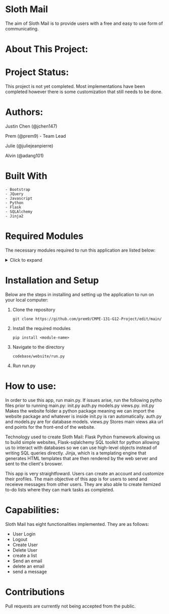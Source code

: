 # Sloth Mail

The aim of Sloth Mail is to provide users with a free and easy to use form of communicating.  

# About This Project:
    


# Project Status:
This project is not yet completed. Most implementations have been completed however there is some customization that still needs to be  done. 

# Authors:
 Justin Chen (@jchen147)
 
 Prem (@prem9) - Team Lead
 
 Julie (@juliejeanpierre)
 
 Alvin (@adang101)
 
 # Built With
    - Bootstrap
    - JQuery
    - Javascript
    - Python 
    - Flask
    - SQLAlchemy
    - Jinja2
    
 # Required Modules
 
 The necessary modules required to run this application are listed below:
 
 <details>
  <summary>Click to expand</summary>
 Package                       Version

  ----------------------------- 
  ---------------
alabaster                     0.7.12

  anaconda-client               1.11.1

  anaconda-navigator            2.4.0

  anaconda-project              0.11.1

  anyio                         3.5.0

  appdirs                       1.4.4

  argon2-cffi                   21.3.0

  argon2-cffi-bindings          21.2.0

  arrow                         1.2.3

  astroid                       2.14.2

  astropy                       5.1

  asttokens                     2.0.5

  atomicwrites                  1.4.0

  attrs                         22.1.0

  Automat                       20.2.0

  autopep8                      1.6.0

  Babel                         2.11.0

  backcall                      0.2.0

  backports.functools-lru-cache 1.6.4

  backports.tempfile            1.0

  backports.weakref             1.0.post1

  bcrypt                        3.2.0

  beautifulsoup4                4.11.1

  binaryornot                   0.4.4

  black                         22.6.0

  bleach                        4.1.0

  bokeh                         2.4.3

  Bottleneck                    1.3.5

  brotlipy                      0.7.0

  certifi                       2022.12.7

  cffi                          1.15.1

  chardet                       4.0.0

  charset-normalizer            2.0.4

  click                         8.0.4

  cloudpickle                   2.0.0

  clyent                        1.2.2

  colorama                      0.4.6

  colorcet                      3.0.1

  comm                          0.1.2

  conda                         23.1.0

  conda-build                   3.23.3

  conda-content-trust           0.1.3

  conda-pack                    0.6.0

  conda-package-handling        2.0.2

  conda_package_streaming       0.7.0

  conda-repo-cli                1.0.27

  conda-token                   0.4.0

  conda-verify                  3.4.2

  constantly                    15.1.0

  contourpy                     1.0.5

  cookiecutter                  1.7.3

  cryptography                  39.0.1

  cssselect                     1.1.0

  cycler                        0.11.0

  cytoolz                       0.12.0

  daal4py                       2023.0.2

  dask                          2022.7.0

  datashader                    0.14.4

  datashape                     0.5.4

  debugpy                       1.5.1

  decorator                     5.1.1

  defusedxml                    0.7.1

  diff-match-patch              20200713

  dill                          0.3.6

  distributed                   2022.7.0

  dnspython                     2.3.0

  docstring-to-markdown         0.11

  docutils                      0.18.1

  email-validator               2.0.0.post2

  entrypoints                   0.4

  et-xmlfile                    1.1.0

  executing                     0.8.3

  Faker                         18.6.2

  fastjsonschema                2.16.2

  filelock                      3.9.0

  flake8                        6.0.0

  Flask                         2.2.2

  Flask-Login                   0.6.2

  Flask-SQLAlchemy              3.0.3

  Flask-WTF                     1.1.1

  flit_core                     3.6.0

  fonttools                     4.25.0

  fsspec                        2022.11.0

  future                        0.18.3

  gensim                        4.3.0

  glob2                         0.7

  greenlet                      2.0.1

  h5py                          3.7.0

  HeapDict                      1.0.1

  holoviews                     1.15.4

  huggingface-hub               0.10.1

  hvplot                        0.8.2

  hyperlink                     21.0.0

  idna                          3.4

  imagecodecs                   2021.8.26

  imageio                       2.26.0

  imagesize                     1.4.1

  imbalanced-learn              0.10.1

  importlib-metadata            4.11.3

  incremental                   21.3.0

  inflection                    0.5.1

  iniconfig                     1.1.1

  intake                        0.6.7

  intervaltree                  3.1.0

  ipykernel                     6.19.2

  ipython                       8.10.0

  ipython-genutils              0.2.0

  ipywidgets                    7.6.5

  isort                         5.9.3

  itemadapter                   0.3.0

  itemloaders                   1.0.4

  itsdangerous                  2.0.1

  jedi                          0.18.1

  jellyfish                     0.9.0

  Jinja2                        3.1.2

  jinja2-time                   0.2.0

  jmespath                      0.10.0

  joblib                        1.1.1

  json5                         0.9.6

  jsonschema                    4.17.3

  jupyter                       1.0.0

  jupyter_client                7.3.4

  jupyter-console               6.6.2

  jupyter_core                  5.2.0

  jupyter-server                1.23.4

  jupyterlab                    3.5.3

  jupyterlab-pygments           0.1.2

  jupyterlab_server             2.19.0

  jupyterlab-widgets            1.0.0

  keyring                       23.4.0

  kiwisolver                    1.4.4

  lazy-object-proxy             1.6.0

  libarchive-c                  2.9

  llvmlite                      0.39.1

  locket                        1.0.0

  lxml                          4.9.1

  lz4                           3.1.3

  Markdown                      3.4.1

  MarkupSafe                    2.1.1

  matplotlib                    3.7.0

  matplotlib-inline             0.1.6

  mccabe                        0.7.0

  menuinst                      1.4.19

  mistune                       0.8.4

  mkl-fft                       1.3.1

  mkl-random                    1.2.2

  mkl-service                   2.4.0

  mock                          4.0.3

  mpmath                        1.2.1

  msgpack                       1.0.3

  multipledispatch              0.6.0

  munkres                       1.1.4

  mypy-extensions               0.4.3

  navigator-updater             0.3.0

  nbclassic                     0.5.2

  nbclient                      0.5.13

  nbconvert                     6.5.4

  nbformat                      5.7.0

  nest-asyncio                  1.5.6

  networkx                      2.8.4

  nltk                          3.7

  notebook                      6.5.2

  notebook_shim                 0.2.2

  numba                         0.56.4

  numexpr                       2.8.4

  numpy                         1.23.5

  numpydoc                      1.5.0

  openpyxl                      3.0.10

  packaging                     22.0

  pandas                        1.5.3

  pandocfilters                 1.5.0

  panel                         0.14.3

  param                         1.12.3

  paramiko                      2.8.1

  parsel                        1.6.0

  parso                         0.8.3

  partd                         1.2.0

  pathlib                       1.0.1

  pathspec                      0.10.3

  patsy                         0.5.3

  pep8                          1.7.1

  pexpect                       4.8.0

  pickleshare                   0.7.5

  Pillow                        9.4.0

  pip                           22.3.1

  pkginfo                       1.8.3

  platformdirs                  2.5.2

  plotly                        5.9.0

  pluggy                        1.0.0

  ply                           3.11

  pooch                         1.4.0

  poyo                          0.5.0

  prometheus-client             0.14.1

  prompt-toolkit                3.0.36

  Protego                       0.1.16

  psutil                        5.9.0

  ptyprocess                    0.7.0

  pure-eval                     0.2.2

  py                            1.11.0

  pyasn1                        0.4.8

  pyasn1-modules                0.2.8

  pycodestyle                   2.10.0

  pycosat                       0.6.4

  pycparser                     2.21

  pyct                          0.5.0

  pycurl                        7.45.1

  PyDispatcher                  2.0.5

  pydocstyle                    6.3.0

  pyerfa                        2.0.0

  pyflakes                      3.0.1

  Pygments                      2.11.2

  PyHamcrest                    2.0.2

  PyJWT                         2.4.0

  pylint                        2.16.2

  pylint-venv                   2.3.0

  pyls-spyder                   0.4.0

  PyNaCl                        1.5.0

  pyodbc                        4.0.34

  pyOpenSSL                     23.0.0

  pyparsing                     3.0.9

  PyQt5                         5.15.7

  PyQt5-sip                     12.11.0

  PyQtWebEngine                 5.15.4

  pyrsistent                    0.18.0

  PySocks                       1.7.1

  pytest                        7.1.2

  python-dateutil               2.8.2

  python-lsp-black              1.2.1

  python-lsp-jsonrpc            1.0.0

  python-lsp-server             1.7.1

  python-slugify                5.0.2

  python-snappy                 0.6.1

  pytoolconfig                  1.2.5

  pytz                          2022.7

  pyviz-comms                   2.0.2

  PyWavelets                    1.4.1

  pywin32                       305.1

  pywin32-ctypes                0.2.0

  pywinpty                      2.0.10

  PyYAML                        6.0

  pyzmq                         23.2.0

  QDarkStyle                    3.0.2

  qstylizer                     0.2.2

  QtAwesome                     1.2.2

  qtconsole                     5.4.0

  QtPy                          2.2.0

  queuelib                      1.5.0

  regex                         2022.7.9

  requests                      2.28.1

  requests-file                 1.5.1

  rope                          1.7.0

  Rtree                         1.0.1

  ruamel.yaml                   0.17.21

  ruamel.yaml.clib              0.2.6

  ruamel-yaml-conda             0.17.21

  scikit-image                  0.19.3

  scikit-learn                  1.2.1

  scikit-learn-intelex          20230228.214818

  scipy                         1.10.0

  Scrapy                        2.8.0

  seaborn                       0.12.2

  Send2Trash                    1.8.0

  service-identity              18.1.0

  setuptools                    65.6.3

  sip                           6.6.2

  six                           1.16.0

  smart-open                    5.2.1

  sniffio                       1.2.0

  snowballstemmer               2.2.0

  sortedcontainers              2.4.0

  soupsieve                     2.3.2.post1

  Sphinx                        5.0.2

  sphinxcontrib-applehelp       1.0.2

  sphinxcontrib-devhelp         1.0.2

  sphinxcontrib-htmlhelp        2.0.0

  sphinxcontrib-jsmath          1.0.1

  sphinxcontrib-qthelp          1.0.3

  sphinxcontrib-serializinghtml 1.1.5

  spyder                        5.4.1

  spyder-kernels                2.4.1

  SQLAlchemy                    1.4.39

  stack-data                    0.2.0

  statsmodels                   0.13.5

  sympy                         1.11.1

  tables                        3.7.0

  tabulate                      0.8.10

  TBB                           0.2

  tblib                         1.7.0

  tenacity                      8.0.1

  terminado                     0.17.1

  text-unidecode                1.3

  textdistance                  4.2.1

  threadpoolctl                 2.2.0

  three-merge                   0.1.1

  tifffile                      2021.7.2

  tinycss2                      1.2.1

  tldextract                    3.2.0

  tokenizers                    0.11.4

  toml                          0.10.2

  tomli                         2.0.1

  tomlkit                       0.11.1

  toolz                         0.12.0

  torch                         1.12.1

  tornado                       6.1

  tqdm                          4.64.1

  traitlets                     5.7.1

  transformers                  4.24.0

  Twisted                       22.2.0

  twisted-iocpsupport           1.0.2

  typing_extensions             4.4.0

  ujson                         5.4.0

  Unidecode                     1.2.0

  urllib3                       1.26.14

  w3lib                         1.21.0

  watchdog                      2.1.6

  wcwidth                       0.2.5

  webencodings                  0.5.1

  websocket-client              0.58.0

  Werkzeug                      2.2.2

  whatthepatch                  1.0.2

  wheel                         0.38.4

  widgetsnbextension            3.5.2

  win-inet-pton                 1.1.0

  wincertstore                  0.2

  wrapt                         1.14.1

  WTForms                       3.0.1

  xarray                        2022.11.0

  xlwings                       0.29.1

  yapf                          0.31.0

  zict                          2.1.0

  zipp                          3.11.0

  zope.interface                5.4.0

  zstandard                     0.19.0
</details>

# Installation and Setup

   Below are the steps in installing and setting up the application to run on your local computer:
  
   1. Clone the repository
    
          git clone https://github.com/prem9/CMPE-131-G12-Project/edit/main/
          
   2. Install the required modules 
          
          pip install <module-name>
          
   3. Navigate to the directory 
     
          codebase/website/run.py
  
   4. Run run.py
     
     








# How to use:
In order to use this app, run main.py. If issues arise, run the following pytho files prior to running main.py: init.py auth.py models.py views.py.
init.py Makes the website folder a python package meaning we can import the website package and whatever is inside init.py is ran automatically. auth.py and models.py are for database models. views.py Stores main views aka url end points for the front-end of the website.

Technology used to create Sloth Mail: Flask Python framework allowing us to build simple websites, Flask-sqlalchemy SQL toolkit for python allowing us to interact with databases so we can use high-level objects instead of writing SQL queries directly. Jinja, which is a templating engine that generates HTML templates that are then rendered by the web server and sent to the client's broswer. 

This app is very straightfoward. Users can create an account and customize their profiles. The main objective of this app is for users to send and receieve messages from other users. They are also able to create itemized to-do lists where they can mark tasks as completed. 

# Capabilities:
Sloth Mail has eight functionalities implemented. 
They are as follows:
- User Login
- Logout 
- Create User
- Delete User
- create a list
- Send an email
- delete an email
- send a message

# Contributions
Pull requests are currently not being accepted from the public. 

